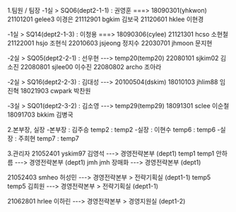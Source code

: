 1.팀원 / 팀장
 -1실 > SQ06(dept2-1-1) : 권영훈 ===> 18090301(yhkwon)
    21101201	gelee3	이경은
    21112901	bgkim	김보국
    21120601	hklee	이현경

 -1실 > SQ14(dept2-1-3) : 이청용 ===> 18090306(cylee)
    21121301	hcso	소현철
    21122001	hsjo	조현식
    22010603	jsjeong	정지수
    22030701	jhmoon	문지현

 -2실 > SQ05(dept2-2-1) : 선우현 ---> temp20(temp20)
    22080101	sjkim02	김소진
    22080801	sjlee00	이수진
    22080802	archo	조아라

 -2실 > SQ16(dept2-2-3) : 김대성 ---> 20100504(dskim)
    18010103	jhlim88	임진혁
    18021903	cwpark	박찬원

 -3실 > SQ01(dept2-3-2) : 김소영 ---> temp29(temp29)
    18091301	sclee	이순철
    18091703	bkkim	김병국

2.본부장, 실장
 -본부장 : 김주승 temp2 : temp2
 -실장 : 이현수 temp6 : temp6
 -실장 : 주희현 temp7 : temp7
 

3.관리자
21052401	yskim97	김영석 ---> 경영전략본부 (dept1)
temp1       temp1  안하름 ---> 경영전략본부 (dept1)
jmh         jmh 장매화 ---> 경영전략본부 (dept1)

21052403	smheo	허성민 ---> 경영전략본부 > 전략기획실 (dept1-1)
temp5	temp5	김희원 ---> 경영전략본부 > 전략기획실 (dept1-1)

21062801	hrlee	이하린 ---> 경영전략본부 > 경영지원실 (dept1-2)


